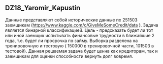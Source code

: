 DZ18_Yaromir_Kapustin
---
Данные представляют собой исторические данные по 251503 заемщикам (https://www.kaggle.com/c/GiveMeSomeCredit/data ). Задача является бинарной классификацией. Цель - предсказать будет ли тот или иной заемщик испытывать финансовые трудности в ближайшие 2 года, т.е. будет ли просрочка по займу. Выборка разделена на тренировочную и тестовую ( 150000 в тренировочной части, 101503 в тестовой).
Данная решаемая задача будет ценна как кредиторам, так и заемщикам для оценки способности вернуть долг вовремя.
